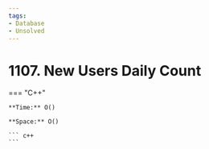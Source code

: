 ```yaml
---
tags:
- Database
- Unsolved
---
```



# 1107. New Users Daily Count

=== "C++"

    **Time:** O()

    **Space:** O()

    ``` c++
    ```